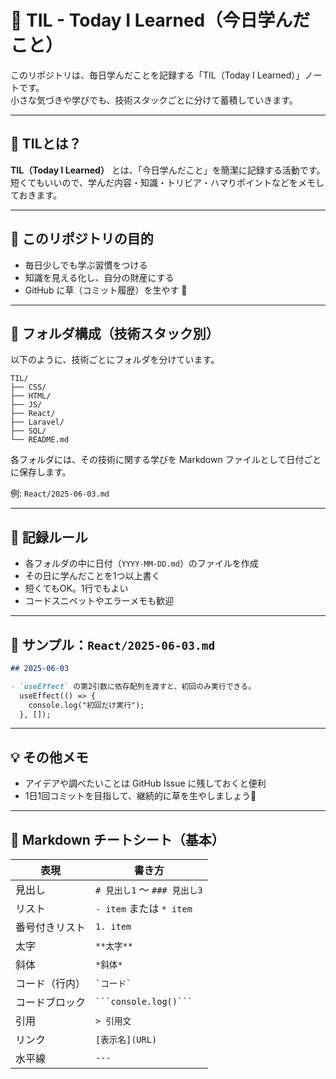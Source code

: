 # 🌱 TIL - Today I Learned（今日学んだこと）

このリポジトリは、毎日学んだことを記録する「TIL（Today I Learned）」ノートです。  
小さな気づきや学びでも、技術スタックごとに分けて蓄積していきます。

---

## 📌 TILとは？

**TIL（Today I Learned）** とは、「今日学んだこと」を簡潔に記録する活動です。  
短くてもいいので、学んだ内容・知識・トリビア・ハマりポイントなどをメモしておきます。

---

## 🎯 このリポジトリの目的

- 毎日少しでも学ぶ習慣をつける
- 知識を見える化し、自分の財産にする
- GitHub に草（コミット履歴）を生やす 🌱

---

## 📁 フォルダ構成（技術スタック別）

以下のように、技術ごとにフォルダを分けています。

```directory
TIL/
├── CSS/
├── HTML/
├── JS/
├── React/
├── Laravel/
├── SQL/
└── README.md
```


各フォルダには、その技術に関する学びを Markdown ファイルとして日付ごとに保存します。

例: `React/2025-06-03.md`

---

## 📝 記録ルール

- 各フォルダの中に日付（`YYYY-MM-DD.md`）のファイルを作成
- その日に学んだことを1つ以上書く
- 短くてもOK。1行でもよい
- コードスニペットやエラーメモも歓迎

---

## 🧪 サンプル：`React/2025-06-03.md`

```markdown
## 2025-06-03

- `useEffect` の第2引数に依存配列を渡すと、初回のみ実行できる。
  useEffect(() => {
    console.log("初回だけ実行");
  }, []);
```

---

## 💡 その他メモ

- アイデアや調べたいことは GitHub Issue に残しておくと便利
- 1日1回コミットを目指して、継続的に草を生やしましょう🌱

---

## 🧾 Markdown チートシート（基本）

| 表現            | 書き方                                |
|-----------------|----------------------------------------|
| 見出し          | `# 見出し1` ～ `### 見出し3`           |
| リスト          | `- item` または `* item`              |
| 番号付きリスト  | `1. item`                             |
| 太字            | `**太字**`                            |
| 斜体            | `*斜体*`                              |
| コード（行内）  | `` `コード` ``                        |
| コードブロック  | ```` ```console.log()``` ```` |
| 引用            | `> 引用文`                            |
| リンク          | `[表示名](URL)`                       |
| 水平線          | `---`                                 |

